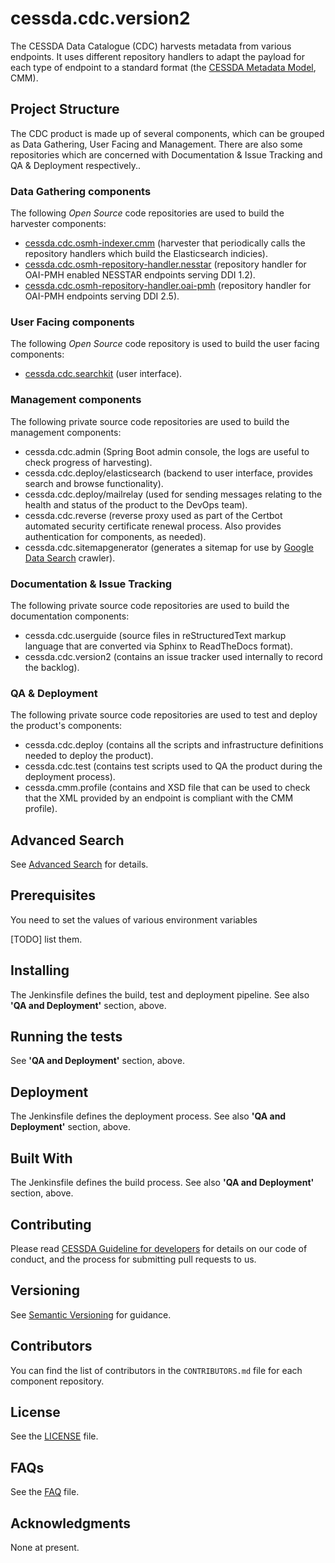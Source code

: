# cessda.cdc.version2

The CESSDA Data Catalogue (CDC) harvests metadata from various endpoints.
It uses different repository handlers to adapt the payload for each type of endpoint to a standard format (the [CESSDA Metadata Model](https://doi.org/10.5281/zenodo.3236171), CMM).

## Project Structure

The CDC product is made up of several components, which can be grouped as Data Gathering, User Facing and Management. There are also some repositories which are concerned with Documentation & Issue Tracking and QA & Deployment respectively..

### Data Gathering components

The following *Open Source* code repositories are used to build the harvester components:

- [cessda.cdc.osmh-indexer.cmm](https://bitbucket.org/cessda/cessda.cdc.osmh-indexer.cmm) (harvester that periodically calls the repository handlers which build the Elasticsearch indicies).
- [cessda.cdc.osmh-repository-handler.nesstar](https://bitbucket.org/cessda/cessda.cdc.osmh-repository-handler.nesstar) (repository handler for OAI-PMH enabled NESSTAR endpoints serving DDI 1.2).
- [cessda.cdc.osmh-repository-handler.oai-pmh](https://bitbucket.org/cessda/cessda.cdc.osmh-repository-handler.oai-pmh) (repository handler for OAI-PMH endpoints serving DDI 2.5).

### User Facing components

The following *Open Source* code repository is used to build the user facing components:

- [cessda.cdc.searchkit](https://bitbucket.org/cessda/cessda.cdc.searchkit) (user interface).


### Management components

The following private source code repositories are used to build the management components:

- cessda.cdc.admin (Spring Boot admin console, the logs are useful to check progress of harvesting).
- cessda.cdc.deploy/elasticsearch (backend to user interface, provides search and browse functionality).
- cessda.cdc.deploy/mailrelay (used for sending messages relating to the health and status of the product to the DevOps team).
- cessda.cdc.reverse (reverse proxy used as part of the Certbot automated security certificate renewal process. Also provides authentication for components, as needed).
- cessda.cdc.sitemapgenerator (generates a sitemap for use by [Google Data Search](https://toolbox.google.com/datasetsearch) crawler).

### Documentation & Issue Tracking

The following private source code repositories are used to build the documentation components:
- cessda.cdc.userguide (source files in reStructuredText markup language that are converted via Sphinx to ReadTheDocs format).
- cessda.cdc.version2 (contains an issue tracker used internally to record the backlog).

### QA & Deployment

The following private source code repositories are used to test and deploy the product's components:

- cessda.cdc.deploy (contains all the scripts and infrastructure definitions needed to deploy the product).
- cessda.cdc.test (contains test scripts used to QA the product during the deployment process).
- cessda.cmm.profile (contains and XSD file that can be used to check that the XML provided by an endpoint is compliant with the CMM profile).

## Advanced Search

See [Advanced Search](ADVANCEDSEARCH.md) for details.


## Prerequisites

You need to set the values of various environment variables

[TODO] list them.


## Installing

The Jenkinsfile defines the build, test and deployment pipeline. See also **'QA and Deployment'** section, above.


## Running the tests

See **'QA and Deployment'** section, above.


## Deployment

The Jenkinsfile defines the deployment process. See also **'QA and Deployment'** section, above.



## Built With

The Jenkinsfile defines the build process. See also **'QA and Deployment'** section, above.


## Contributing

Please read [CESSDA Guideline for developers](https://bitbucket.org/cessda/cessda.guidelines.cit/wiki/Developers) for details on our code of conduct, and the process for submitting pull requests to us.

## Versioning

See [Semantic Versioning](https://semver.org/) for guidance.

## Contributors

You can find the list of contributors in the `CONTRIBUTORS.md` file for each component repository.

## License

See the [LICENSE](LICENSE) file.

## FAQs

See the [FAQ](FAQ.md) file.

## Acknowledgments

None at present.
